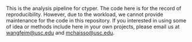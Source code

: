 This is the analysis pipeline for ctyper. 
The code here is for the record of reproducibility. However, due to the workload, we cannot provide maintenance for the code in this repository. 
If you interested in using some of idea or methods include here in your own projects, please email us at wangfeim@usc.edu and mchaisso@usc.edu. 

